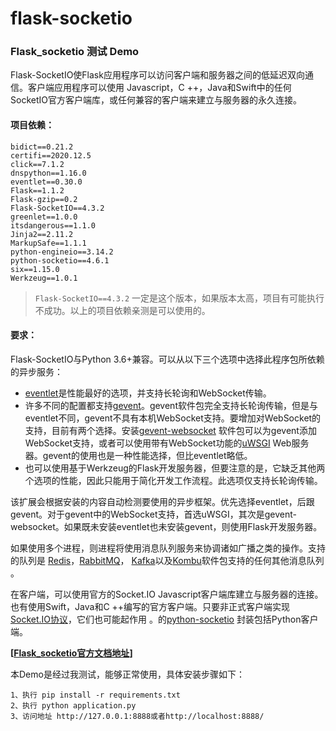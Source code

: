 # flask-socketio


### Flask_socketio 测试 Demo


Flask-SocketIO使Flask应用程序可以访问客户端和服务器之间的低延迟双向通信。客户端应用程序可以使用 Javascript，C ++，Java和Swift中的任何SocketIO官方客户端库，或任何兼容的客户端来建立与服务器的永久连接。

#### 项目依赖：

```
bidict==0.21.2
certifi==2020.12.5
click==7.1.2
dnspython==1.16.0
eventlet==0.30.0
Flask==1.1.2
Flask-gzip==0.2
Flask-SocketIO==4.3.2
greenlet==1.0.0
itsdangerous==1.1.0
Jinja2==2.11.2
MarkupSafe==1.1.1
python-engineio==3.14.2
python-socketio==4.6.1
six==1.15.0
Werkzeug==1.0.1
```


> `Flask-SocketIO==4.3.2` 一定是这个版本，如果版本太高，项目有可能执行不成功。以上的项目依赖亲测是可以使用的。

#### 要求：

Flask-SocketIO与Python 3.6+兼容。可以从以下三个选项中选择此程序包所依赖的异步服务：

- [eventlet](http://eventlet.net/)是性能最好的选项，并支持长轮询和WebSocket传输。
- 许多不同的配置都支持[gevent](http://www.gevent.org/)。gevent软件包完全支持长轮询传输，但是与eventlet不同，gevent不具有本机WebSocket支持。要增加对WebSocket的支持，目前有两个选择。安装[gevent-websocket](https://pypi.python.org/pypi/gevent-websocket/) 软件包可以为gevent添加WebSocket支持，或者可以使用带有WebSocket功能的[uWSGI](https://uwsgi-docs.readthedocs.io/en/latest/) Web服务器。gevent的使用也是一种性能选择，但比eventlet略低。
- 也可以使用基于Werkzeug的Flask开发服务器，但要注意的是，它缺乏其他两个选项的性能，因此只能用于简化开发工作流程。此选项仅支持长轮询传输。

该扩展会根据安装的内容自动检测要使用的异步框架。优先选择eventlet，后跟gevent。对于gevent中的WebSocket支持，首选uWSGI，其次是gevent-websocket。如果既未安装eventlet也未安装gevent，则使用Flask开发服务器。

如果使用多个进程，则进程将使用消息队列服务来协调诸如广播之类的操作。支持的队列是 [Redis](http://redis.io/)，[RabbitMQ](https://www.rabbitmq.com/)， [Kafka](http://kafka/apache.org/)以及[Kombu](http://kombu.readthedocs.org/en/latest/)软件包支持的任何其他消息队列 。

在客户端，可以使用官方的Socket.IO Javascript客户端库建立与服务器的连接。也有使用Swift，Java和C ++编写的官方客户端。只要非正式客户端实现[Socket.IO协议](https://github.com/socketio/socket.io-protocol)，它们也可能起作用 。的[python-socketio](https://github.com/miguelgrinberg/python-socketio) 封装包括Python客户端。



**[[Flask_socketio官方文档地址](https://flask-socketio.readthedocs.io/en/latest/)]**



本Demo是经过我测试，能够正常使用，具体安装步骤如下：

```
1、执行 pip install -r requirements.txt
2、执行 python application.py
3、访问地址 http://127.0.0.1:8888或者http://localhost:8888/
```

